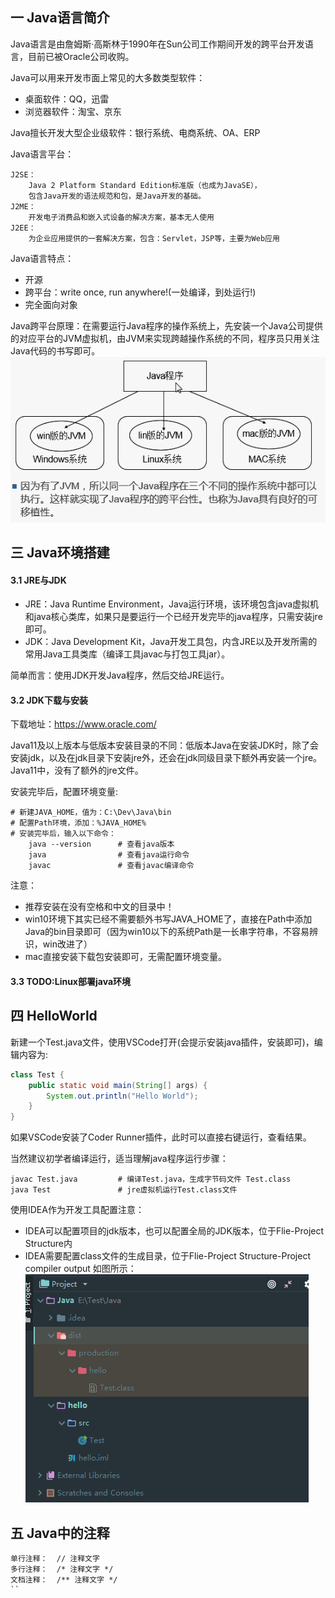 ## 一 Java语言简介

Java语言是由詹姆斯·高斯林于1990年在Sun公司工作期间开发的跨平台开发语言，目前已被Oracle公司收购。  

Java可以用来开发市面上常见的大多数类型软件：
- 桌面软件：QQ，迅雷
- 浏览器软件：淘宝、京东

Java擅长开发大型企业级软件：银行系统、电商系统、OA、ERP

Java语言平台：
```
J2SE：
    Java 2 Platform Standard Edition标准版（也成为JavaSE），
    包含Java开发的语法规范和包，是Java开发的基础。
J2ME：
    开发电子消费品和嵌入式设备的解决方案，基本无人使用
J2EE：
    为企业应用提供的一套解决方案，包含：Servlet，JSP等，主要为Web应用
```

Java语言特点：
- 开源
- 跨平台：write once, run anywhere!(一处编译，到处运行!)  
- 完全面向对象

Java跨平台原理：在需要运行Java程序的操作系统上，先安装一个Java公司提供的对应平台的JVM虚拟机，由JVM来实现跨越操作系统的不同，程序员只用关注Java代码的书写即可。  
![](/images/J2SE-简介-01.png)

## 三 Java环境搭建

#### 3.1 JRE与JDK

- JRE：Java Runtime Environment，Java运行环境，该环境包含java虚拟机和java核心类库，如果只是要运行一个已经开发完毕的java程序，只需安装jre即可。  
- JDK：Java Development Kit，Java开发工具包，内含JRE以及开发所需的常用Java工具类库（编译工具javac与打包工具jar）。  

简单而言：使用JDK开发Java程序，然后交给JRE运行。

#### 3.2 JDK下载与安装

下载地址：https://www.oracle.com/   

Java11及以上版本与低版本安装目录的不同：低版本Java在安装JDK时，除了会安装jdk，以及在jdk目录下安装jre外，还会在jdk同级目录下额外再安装一个jre。Java11中，没有了额外的jre文件。  

安装完毕后，配置环境变量:
```
# 新建JAVA_HOME，值为：C:\Dev\Java\bin
# 配置Path环境，添加：%JAVA_HOME%
# 安装完毕后，输入以下命令：
    java --version      # 查看java版本
    java                # 查看java运行命令
    javac               # 查看javac编译命令
```

注意：
- 推荐安装在没有空格和中文的目录中！
- win10环境下其实已经不需要额外书写JAVA_HOME了，直接在Path中添加Java的bin目录即可（因为win10以下的系统Path是一长串字符串，不容易辨识，win改进了）
- mac直接安装下载包安装即可，无需配置环境变量。

#### 3.3 TODO:Linux部署java环境


## 四 HelloWorld

新建一个Test.java文件，使用VSCode打开(会提示安装java插件，安装即可)，编辑内容为:
```java
class Test {
    public static void main(String[] args) {
        System.out.println("Hello World");
    }
}
``` 

如果VSCode安装了Coder Runner插件，此时可以直接右键运行，查看结果。  

当然建议初学者编译运行，适当理解java程序运行步骤：
```
javac Test.java         # 编译Test.java，生成字节码文件 Test.class
java Test               # jre虚拟机运行Test.class文件
```

使用IDEA作为开发工具配置注意：
- IDEA可以配置项目的jdk版本，也可以配置全局的JDK版本，位于Flie-Project Structure内
- IDEA需要配置class文件的生成目录，位于Flie-Project Structure-Project compiler output
如图所示：
![](/images/J2SE-简介-02.png)  


## 五 Java中的注释

```
单行注释：  // 注释文字
多行注释：  /* 注释文字 */
文档注释：  /** 注释文字 */
``
